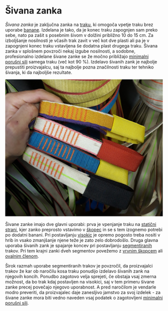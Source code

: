 # Šivana zanka

_Šivana zanka_ je zaključna zanka na [traku](/trak), ki omogoča vpetje traku
brez uporabe [banane](/banana). Izdelana je tako, da je konec traku zapognjen
sam preko sebe, nato pa zašit s posebnim šivom v dolžini približno 10 do 15 cm.
Za izboljšanje nosilnosti je včasih trak zavit v več kot dve plasti ali pa je v
zapognjeni konec traku vstavljena še dodatna plast drugega traku. Šivana zanka v
splošnem povzroči nekaj izgube nosilnosti, a sodobne, profesionalno izdelane
šivane zanke se že močno približajo
[minimalni porušni sili](/minimalna-porusna-sila) samega traku (več kot 90 %).
Izdelavo šivanih zank je najbolje prepustiti proizvajalcu, saj ta najbolje pozna
značilnosti traku ter tehniko šivanja, ki da najboljše rezultate.

![Šivane zanke](images/sivane-zanke.jpg)

Šivane zanke imajo dve glavni uporabi: prva je vpenjanje traku na
[statični strani](/staticna-stran), kjer zanko preprosto vstavimo v
[škopec](/skopec) in se s tem izognemo potrebi po dodatni banani. Pri
postavljanju [visokic](/visokica) je opremo pogosto treba nositi v hrib in vsako
zmanjšanje njene teže je zato zelo dobrodošlo. Druga glavna uporaba šivanih zank
je spajanje koncev pri postavljanju [segmentiranih](/segmentiranje) trakov. Pri
tem krajni zanki dveh segmentov povežemo z [vrvnim škopcem](/vrvni-skopec) ali
[ovalnim členom](/ovalni-clen).

Širok razmah uporabe segmentiranih trakov je povzročil, da proizvajalci trakov
že kar ob naročilu kosa traku ponudijo izdelavo šivanih zank na njegovih koncih.
Ponudbo zagotovo velja sprejeti, če obstaja vsaj zmerna možnost, da bo trak kdaj
postavljen na visokici, saj v tem primeru šivane zanke precej povečajo njegovo
uporabnost. A pred naročilom je vendarle modro preveriti, da proizvajalec daje
zanesljivo jamstvo za svoj izdelek - za šivane zanke mora biti vedno naveden
vsaj podatek o zagotovljeni [minimalni porušni sili](/minimalna-porusna-sila).

